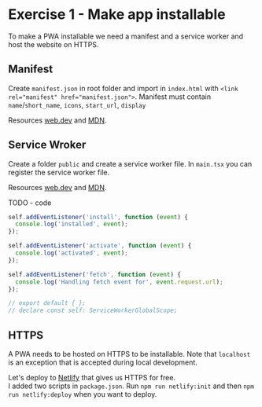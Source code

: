 # Exercise 1 - Make app installable

To make a PWA installable we need a manifest and a service worker and host the website on HTTPS.

## Manifest

Create `manifest.json` in root folder and import in `index.html` with `<link rel="manifest" href="manifest.json">`.
Manifest must contain `name`/`short_name`, `icons`, `start_url`, `display`

Resources [web.dev](https://web.dev/add-manifest/) and [MDN](https://developer.mozilla.org/en-US/docs/Web/Manifest).

## Service Wroker

Create a folder `public` and create a service worker file. In `main.tsx` you can register the service worker file.

Resources [web.dev](https://developers.google.com/web/fundamentals/primers/service-workers) and [MDN](https://developer.mozilla.org/en-US/docs/Web/API/Service_Worker_API/Using_Service_Workers).

TODO - code
```js
self.addEventListener('install', function (event) {
  console.log('installed', event);
});

self.addEventListener('activate', function (event) {
  console.log('activated', event);
});

self.addEventListener('fetch', function (event) {
  console.log('Handling fetch event for', event.request.url);
});

// export default { };
// declare const self: ServiceWorkerGlobalScope;
```

## HTTPS
A PWA needs to be hosted on HTTPS to be installable. Note that `localhost` is an exception that is accepted during local development.

Let's deploy to [Netlify](https://www.netlify.com/) that gives us HTTPS for free.  
I added two scripts in `package.json`. Run `npm run netlify:init` and then `npm run netlify:deploy` when you want to deploy.